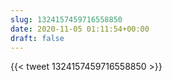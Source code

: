 ```yaml
---
slug: 1324157459716558850
date: 2020-11-05 01:11:54+00:00
draft: false
---
```


{{< tweet 1324157459716558850 >}}
